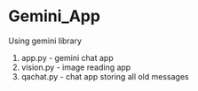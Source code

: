 # Gemini_App

Using gemini library

1. app.py - gemini chat app
2. vision.py - image reading app
3. qachat.py - chat app storing all old messages
